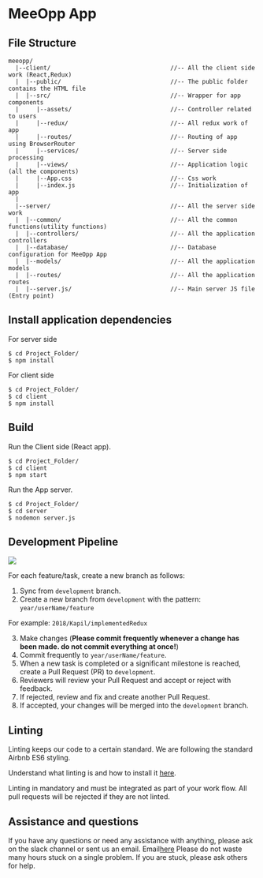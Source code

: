 # MeeOpp App

## File Structure

```
meeopp/
  |--client/                                  //-- All the client side work (React,Redux)
  |  |--public/                               //-- The public folder contains the HTML file
  |  |--src/                                  //-- Wrapper for app components
  |     |--assets/                            //-- Controller related to users
  |     |--redux/                             //-- All redux work of app
  |     |--routes/                            //-- Routing of app using BrowserRouter
  |     |--services/                          //-- Server side processing
  |     |--views/                             //-- Application logic (all the components)
  |     |--App.css                            //-- Css work
  |     |--index.js                           //-- Initialization of app
  |
  |--server/                                  //-- All the server side work
  |  |--common/                               //-- All the common functions(utility functions)
  |  |--controllers/                          //-- All the application controllers
  |  |--database/                             //-- Database configuration for MeeOpp App
  |  |--models/                               //-- All the application models
  |  |--routes/                               //-- All the application routes
  |  |--server.js/                            //-- Main server JS file (Entry point)
```

## Install application dependencies

For server side

```
$ cd Project_Folder/
$ npm install
```

For client side

```
$ cd Project_Folder/
$ cd client
$ npm install
```

## Build

Run the Client side (React app).

```
$ cd Project_Folder/
$ cd client
$ npm start
```

Run the App server.

```
$ cd Project_Folder/
$ cd server
$ nodemon server.js
```

## Development Pipeline

![](http://i.imgur.com/KcTpwjI.jpg)

For each feature/task, create a new branch as follows:

1. Sync from `development` branch.
2. Create a new branch from `development` with the pattern: `year/userName/feature`

For example: `2018/Kapil/implementedRedux`

3. Make changes (**Please commit frequently whenever a change has been made. do not commit everything at once!**)
4. Commit frequently to `year/userName/feature`.
5. When a new task is completed or a significant milestone is reached, create a Pull Request (PR) to `development`.
6. Reviewers will review your Pull Request and accept or reject with feedback.
7. If rejected, review and fix and create another Pull Request.
8. If accepted, your changes will be merged into the `development` branch.

## Linting

Linting keeps our code to a certain standard. We are following the standard Airbnb ES6 styling.

Understand what linting is and how to install it [here](https://medium.com/innow8/react-react-native-configure-eslint-airbnb-prettier-and-precommit-with-husky-in-one-go-for-code-e89363e5f17f).

Linting in mandatory and must be integrated as part of your work flow. All pull requests will be rejected if they are not linted.

## Assistance and questions

If you have any questions or need any assistance with anything, please ask on the slack channel or sent us an email.
Email[here](contact@innow8apps.com)
Please do not waste many hours stuck on a single problem. If you are stuck, please ask others for help.
